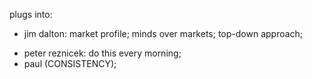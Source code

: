 plugs into:  
* jim dalton: market profile; minds over markets; top-down approach;
- peter reznicek: do this every morning;
- paul (CONSISTENCY);